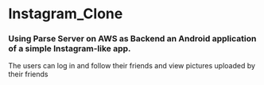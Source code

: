 # Instagram_Clone

### Using Parse Server on AWS as Backend an Android application of a simple Instagram-like app.

The users can log in and follow their friends and view pictures uploaded by their friends
